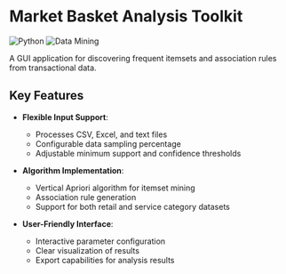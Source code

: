 # Market Basket Analysis Toolkit

![Python](https://img.shields.io/badge/Python-3.8+-blue)
![Data Mining](https://img.shields.io/badge/Data_Mining-Association_Rules-green)

A GUI application for discovering frequent itemsets and association rules from transactional data.

## Key Features

- **Flexible Input Support**:
  - Processes CSV, Excel, and text files
  - Configurable data sampling percentage
  - Adjustable minimum support and confidence thresholds

- **Algorithm Implementation**:
  - Vertical Apriori algorithm for itemset mining
  - Association rule generation
  - Support for both retail and service category datasets

- **User-Friendly Interface**:
  - Interactive parameter configuration
  - Clear visualization of results
  - Export capabilities for analysis results

